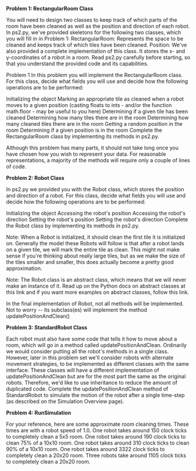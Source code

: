 **Problem 1: RectangularRoom Class**

You will need to design two classes to keep track of which parts of the room have been cleaned as well as the position and direction of each robot.
In ps2.py, we've provided skeletons for the following two classes, which you will fill in in Problem 1:
RectangularRoom: Represents the space to be cleaned and keeps track of which tiles have been cleaned.
Position: We've also provided a complete implementation of this class. It stores the x- and y-coordinates of a robot in a room.
Read ps2.py carefully before starting, so that you understand the provided code and its capabilities.

Problem 1
In this problem you will implement the RectangularRoom class. For this class, decide what fields you will use and decide how the following operations are to be performed:

Initializing the object
Marking an appropriate tile as cleaned when a robot moves to a given position (casting floats to ints - and/or the function math.floor - may be useful to you here)
Determining if a given tile has been cleaned
Determining how many tiles there are in the room
Determining how many cleaned tiles there are in the room
Getting a random position in the room
Determining if a given position is in the room
Complete the RectangularRoom class by implementing its methods in ps2.py.

Although this problem has many parts, it should not take long once you have chosen how you wish to represent your data. For reasonable representations, a majority of the methods will require only a couple of lines of code.

**Problem 2: Robot Class**

In ps2.py we provided you with the Robot class, which stores the position and direction of a robot. For this class, decide what fields you will use and decide how the following operations are to be performed:

Initializing the object
Accessing the robot's position
Accessing the robot's direction
Setting the robot's position
Setting the robot's direction
Complete the Robot class by implementing its methods in ps2.py.

Note: When a Robot is initialized, it should clean the first tile it is initialized on. Generally the model these Robots will follow is that after a robot lands on a given tile, we will mark the entire tile as clean. This might not make sense if you're thinking about really large tiles, but as we make the size of the tiles smaller and smaller, this does actually become a pretty good approximation.

Note: The Robot class is an abstract class, which means that we will never make an instance of it. Read up on the Python docs on abstract classes at this link and if you want more examples on abstract classes, follow this link.

In the final implementation of Robot, not all methods will be implemented. Not to worry -- its subclass(es) will implement the method updatePositionAndClean()

**Problem 3: StandardRobot Class**

Each robot must also have some code that tells it how to move about a room, which will go in a method called updatePositionAndClean.
Ordinarily we would consider putting all the robot's methods in a single class. However, later in this problem set we'll consider robots with alternate movement strategies, to be implemented as different classes with the same interface. These classes will have a different implementation of updatePositionAndClean but are for the most part the same as the original robots. Therefore, we'd like to use inheritance to reduce the amount of duplicated code.
Complete the updatePositionAndClean method of StandardRobot to simulate the motion of the robot after a single time-step (as described on the Simulation Overview page).

**Problem 4: RunSimulation**

For your reference, here are some approximate room cleaning times. These times are with a robot speed of 1.0.
One robot takes around 150 clock ticks to completely clean a 5x5 room.
One robot takes around 190 clock ticks to clean 75% of a 10x10 room.
One robot takes around 310 clock ticks to clean 90% of a 10x10 room.
One robot takes around 3322 clock ticks to completely clean a 20x20 room.
Three robots take around 1105 clock ticks to completely clean a 20x20 room.

